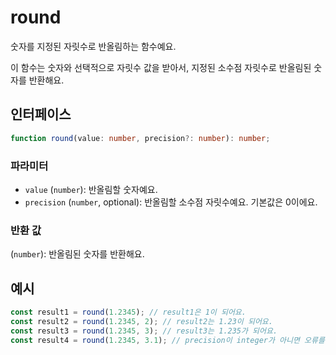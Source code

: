 # round

숫자를 지정된 자릿수로 반올림하는 함수예요.

이 함수는 숫자와 선택적으로 자릿수 값을 받아서, 지정된 소수점 자릿수로 반올림된 숫자를 반환해요.

## 인터페이스

```typescript
function round(value: number, precision?: number): number;
```

### 파라미터

- `value` (`number`): 반올림할 숫자예요.
- `precision` (`number`, optional): 반올림할 소수점 자릿수예요. 기본값은 0이에요.

### 반환 값

(`number`): 반올림된 숫자를 반환해요.

## 예시

```typescript
const result1 = round(1.2345); // result1은 1이 되어요.
const result2 = round(1.2345, 2); // result2는 1.23이 되어요.
const result3 = round(1.2345, 3); // result3는 1.235가 되어요.
const result4 = round(1.2345, 3.1); // precision이 integer가 아니면 오류를 반환해요.
```

